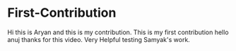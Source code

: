 # First-Contribution
Hi this is Aryan and this is my contribution.
This is my first contribution
hello anuj thanks for this video. Very Helpful
testing Samyak's work.
